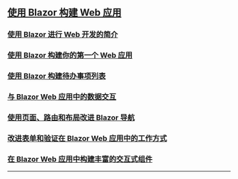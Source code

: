 ## [使用 Blazor 构建 Web 应用](https://learn.microsoft.com/zh-cn/training/paths/build-web-apps-with-blazor/)
### [使用 Blazor 进行 Web 开发的简介](INtroBlazor.md)
### [使用 Blazor 构建你的第一个 Web 应用](BlazorApp/README.md)
### [使用 Blazor 构建待办事项列表](BlazorApp/README.md)
### [与 Blazor Web 应用中的数据交互](InteractWithData/BlazingPIzza/README.md)
### [使用页面、路由和布局改进 Blazor 导航](ImproveNavigation/BlazingPIzza/README.md)
### [改进表单和验证在 Blazor Web 应用中的工作方式](ImproveFormsAndValidation/BlazingPizza/README.md)
### [在 Blazor Web 应用中构建丰富的交互式组件](BuildRichInteractiveComponents/BlazingPizza/README.md)

---

